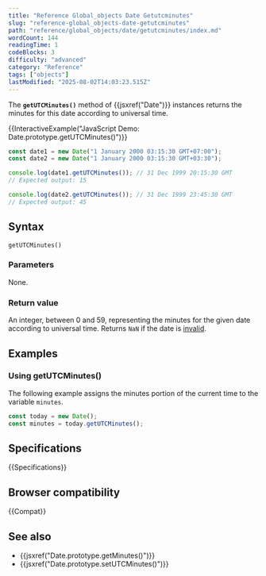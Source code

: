 ```yaml
---
title: "Reference Global_objects Date Getutcminutes"
slug: "reference-global_objects-date-getutcminutes"
path: "reference/global_objects/date/getutcminutes/index.md"
wordCount: 144
readingTime: 1
codeBlocks: 3
difficulty: "advanced"
category: "Reference"
tags: ["objects"]
lastModified: "2025-08-02T14:03:23.515Z"
---
```



The **`getUTCMinutes()`** method of {{jsxref("Date")}} instances returns the minutes for this date according to universal time.

{{InteractiveExample("JavaScript Demo: Date.prototype.getUTCMinutes()")}}

```js interactive-example
const date1 = new Date("1 January 2000 03:15:30 GMT+07:00");
const date2 = new Date("1 January 2000 03:15:30 GMT+03:30");

console.log(date1.getUTCMinutes()); // 31 Dec 1999 20:15:30 GMT
// Expected output: 15

console.log(date2.getUTCMinutes()); // 31 Dec 1999 23:45:30 GMT
// Expected output: 45
```

## Syntax

```js-nolint
getUTCMinutes()
```

### Parameters

None.

### Return value

An integer, between 0 and 59, representing the minutes for the given date according to universal time. Returns `NaN` if the date is [invalid](/en-US/docs/Web/JavaScript/Reference/Global_Objects/Date#the_epoch_timestamps_and_invalid_date).

## Examples

### Using getUTCMinutes()

The following example assigns the minutes portion of the current time to the variable `minutes`.

```js
const today = new Date();
const minutes = today.getUTCMinutes();
```

## Specifications

{{Specifications}}

## Browser compatibility

{{Compat}}

## See also

- {{jsxref("Date.prototype.getMinutes()")}}
- {{jsxref("Date.prototype.setUTCMinutes()")}}
